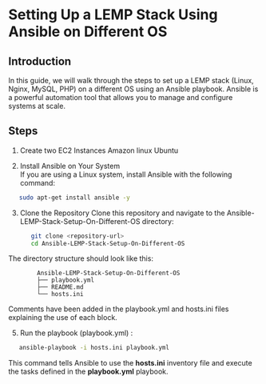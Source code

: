 # Setting Up a LEMP Stack Using Ansible on Different OS
## Introduction
In this guide, we will walk through the steps to set up a LEMP stack (Linux, Nginx, MySQL, PHP) on a different OS using an Ansible playbook.  Ansible is a powerful automation tool that allows you to manage and configure systems at scale.

## Steps
1. Create two EC2 Instances
    Amazon linux
    Ubuntu
   
2. Install Ansible on Your System  
   If you are using a Linux system, install Ansible with the following command:
   
```bash
   sudo apt-get install ansible -y
```

3. Clone the Repository
   Clone this repository and navigate to the Ansible-LEMP-Stack-Setup-On-Different-OS directory:
   ```bash
      git clone <repository-url>
      cd Ansible-LEMP-Stack-Setup-On-Different-OS
   ```
   
The directory structure should look like this:
```plaintext
        Ansible-LEMP-Stack-Setup-On-Different-OS
        ├── playbook.yml
        ├── README.md
        └── hosts.ini
```
Comments have been added in the playbook.yml and hosts.ini files explaining the use of each block.

5. Run the playbook (playbook.yml) : 
```bash
   ansible-playbook -i hosts.ini playbook.yml
```
This command tells Ansible to use the **hosts.ini** inventory file and execute the tasks defined in the **playbook.yml** playbook.
